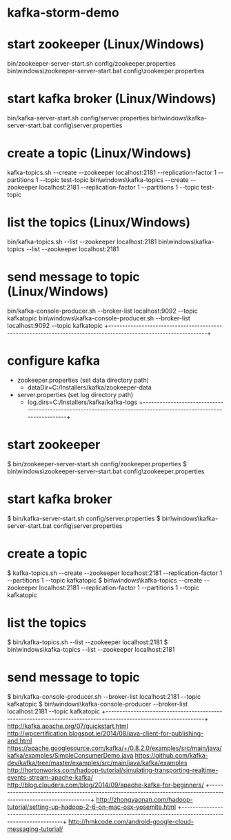 kafka-storm-demo
===================

# start zookeeper (Linux/Windows)
bin/zookeeper-server-start.sh config/zookeeper.properties
bin\windows\zookeeper-server-start.bat config\zookeeper.properties

# start kafka broker (Linux/Windows)
bin/kafka-server-start.sh config/server.properties
bin\windows\kafka-server-start.bat config\server.properties

# create a topic (Linux/Windows)
kafka-topics.sh --create --zookeeper localhost:2181 --replication-factor 1 --partitions 1 --topic test-topic
bin\windows\kafka-topics --create --zookeeper localhost:2181 --replication-factor 1 --partitions 1 --topic test-topic

# list the topics (Linux/Windows)
bin/kafka-topics.sh --list --zookeeper localhost:2181
bin\windows\kafka-topics --list --zookeeper localhost:2181

# send message to topic (Linux/Windows)
bin/kafka-console-producer.sh --broker-list localhost:9092 --topic kafkatopic
bin\windows\kafka-console-producer.sh --broker-list localhost:9092 --topic kafkatopic
+-----------------------------------------------------------------------------------------------------------------+
# configure kafka
- zookeeper.properties (set data directory path)
	- dataDir=C:/Installers/kafka/zookeeper-data
- server.properties	(set log directory path)
	- log.dirs=C:/Installers/kafka/kafka-logs
+-----------------------------------------------------------------------------------------------------------------+
# start zookeeper
$ bin/zookeeper-server-start.sh config/zookeeper.properties
$ bin\windows\zookeeper-server-start.bat config\zookeeper.properties

# start kafka broker
$ bin/kafka-server-start.sh config/server.properties
$ bin\windows\kafka-server-start.bat config\server.properties

# create a topic
$ kafka-topics.sh --create --zookeeper localhost:2181 --replication-factor 1 --partitions 1 --topic kafkatopic
$ bin\windows\kafka-topics --create --zookeeper localhost:2181 --replication-factor 1 --partitions 1 --topic kafkatopic

# list the topics
$ bin/kafka-topics.sh --list --zookeeper localhost:2181
$ bin\windows\kafka-topics --list --zookeeper localhost:2181

# send message to topic
$ bin/kafka-console-producer.sh --broker-list localhost:2181 --topic kafkatopic
$ bin\windows\kafka-console-producer --broker-list localhost:2181 --topic kafkatopic
+-----------------------------------------------------------------------------------------------------------------+
http://kafka.apache.org/07/quickstart.html
http://wpcertification.blogspot.ie/2014/08/java-client-for-publishing-and.html
https://apache.googlesource.com/kafka/+/0.8.2.0/examples/src/main/java/kafka/examples/SimpleConsumerDemo.java
https://github.com/kafka-dev/kafka/tree/master/examples/src/main/java/kafka/examples
http://hortonworks.com/hadoop-tutorial/simulating-transporting-realtime-events-stream-apache-kafka/
http://blog.cloudera.com/blog/2014/09/apache-kafka-for-beginners/
+-----------------------------------------------------------------------------------------------------------------+
http://zhongyaonan.com/hadoop-tutorial/setting-up-hadoop-2-6-on-mac-osx-yosemite.html
+-----------------------------------------------------------------------------------------------------------------+
http://hmkcode.com/android-google-cloud-messaging-tutorial/

